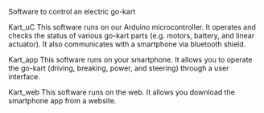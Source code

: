 Software to control an electric go-kart

Kart_uC
This software runs on our Arduino microcontroller. It operates and checks the status of various go-kart parts (e.g. motors, battery, and linear actuator). It also communicates with a smartphone via bluetooth shield.

Kart_app
This software runs on your smartphone. It allows you to operate the go-kart (driving, breaking, power, and steering) through a user interface.

Kart_web
This software runs on the web. It allows you download the smartphone app from a website.
